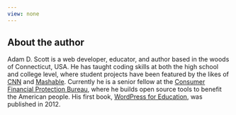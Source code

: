 ```yaml
---
view: none
---
```


## About the author

Adam D. Scott is a web developer, educator, and author based in the woods of Connecticut, USA. He has taught coding skills at both the high school and college level, where student projects have been featured by the likes of [CNN](http://www.cnn.com/videos/us/2012/06/20/ct-schools-anti-bullying-app.wtic) and [Mashable](http://mashable.com/2012/06/11/bullying-apps/). Currently he is a senior fellow at the [Consumer Financial Protection Bureau](https://cfpb.github.io), where he builds open source tools to benefit the American people. His first book, [WordPress for Education](https://www.packtpub.com/web-development/wordpress-education), was published in 2012.
